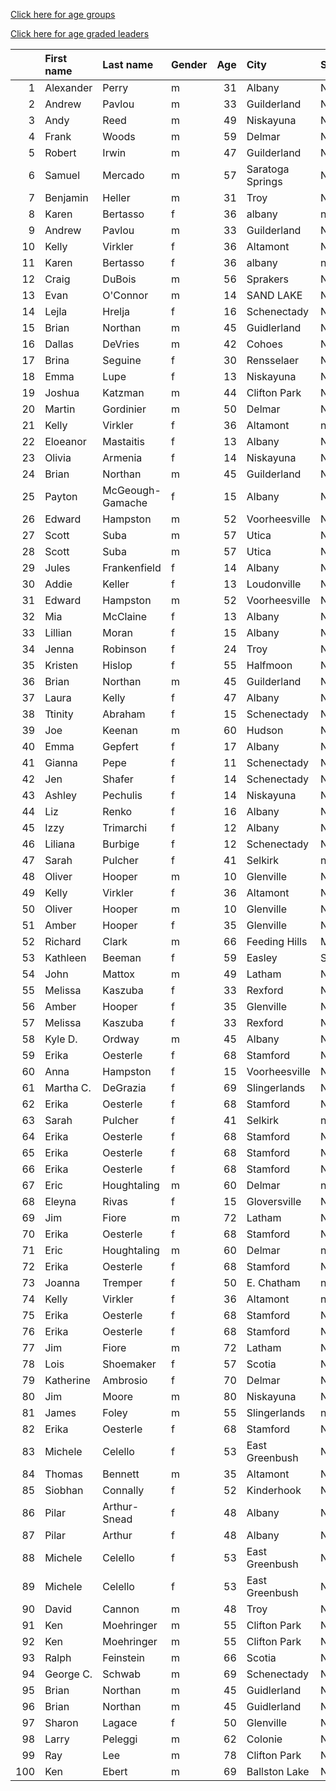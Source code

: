 [Click here for age groups](https://bnorthan.github.io/VirtualColonieMile/age)  

[Click here for age graded leaders](https://bnorthan.github.io/VirtualColonieMile/agegrade)  

|     | First name   | Last name        | Gender   |   Age | City             | State         | Time     | Member   |   age_grade |
|----:|:-------------|:-----------------|:---------|------:|:-----------------|:--------------|:---------|:---------|------------:|
|   1 | Alexander    | Perry            | m        |    31 | Albany           | NY            | 5:14     | Yes      |    0.724586 |
|   2 | Andrew       | Pavlou           | m        |    33 | Guilderland      | NY            | 5:25     | No       |    0.704123 |
|   3 | Andy         | Reed             | m        |    49 | Niskayuna        | NY            | 5:29     | Yes      |    0.776717 |
|   4 | Frank        | Woods            | m        |    59 | Delmar           | NY            | 5:29     | No       |    0.842188 |
|   5 | Robert       | Irwin            | m        |    47 | Guilderland      | NY            | 5:38     | Yes      |    0.744497 |
|   6 | Samuel       | Mercado          | m        |    57 | Saratoga Springs | New York      | 5:39     | Yes      |    0.803894 |
|   7 | Benjamin     | Heller           | m        |    31 | Troy             | New York      | 5:41     | Yes      |    0.667214 |
|   8 | Karen        | Bertasso         | f        |    36 | albany           | nan           | 5:44     | Yes      |    0.7425   |
|   9 | Andrew       | Pavlou           | m        |    33 | Guilderland      | NY            | 5:46     | No       |    0.661387 |
|  10 | Kelly        | Virkler          | f        |    36 | Altamont         | NY            | 5:49     | Yes      |    0.731862 |
|  11 | Karen        | Bertasso         | f        |    36 | albany           | nan           | 5:49     | Yes      |    0.731862 |
|  12 | Craig        | DuBois           | m        |    56 | Sprakers         | NY            | 5:56     | Yes      |    0.759101 |
|  13 | Evan         | O'Connor         | m        |    14 | SAND LAKE        | New York      | 5:57.11  | No       |    0.670588 |
|  14 | Lejla        | Hrelja           | f        |    16 | Schenectady      | NY            | 5:57.1   | No       |    0.732101 |
|  15 | Brian        | Northan          | m        |    45 | Guidlerland      | NY            | 6:00     | Yes      |    0.6885   |
|  16 | Dallas       | DeVries          | m        |    42 | Cohoes           | NY            | 6:00     | Yes      |    0.673333 |
|  17 | Brina        | Seguine          | f        |    30 | Rensselaer       | New York      | 6:05     | Yes      |    0.693205 |
|  18 | Emma         | Lupe             | f        |    13 | Niskayuna        | NY            | 6:05.9   | No       |    0.755671 |
|  19 | Joshua       | Katzman          | m        |    44 | Clifton Park     | NY            | 6:06.9   | Yes      |    0.672131 |
|  20 | Martin       | Gordinier        | m        |    50 | Delmar           | NY            | 6:06     | Yes      |    0.70377  |
|  21 | Kelly        | Virkler          | f        |    36 | Altamont         | nan           | 6:08     | Yes      |    0.694076 |
|  22 | Eloeanor     | Mastaitis        | f        |    13 | Albany           | New York      | 6:11.1   | No       |    0.74345  |
|  23 | Olivia       | Armenia          | f        |    14 | Niskayuna        | NY            | 6:15.1   | No       |    0.72128  |
|  24 | Brian        | Northan          | m        |    45 | Guilderland      | NY            | 6:15     | Yes      |    0.66096  |
|  25 | Payton       | McGeough-Gamache | f        |    15 | Albany           | New York      | 6:16.3   | No       |    0.706755 |
|  26 | Edward       | Hampston         | m        |    52 | Voorheesville    | NY            | 6:19     | Yes      |    0.690396 |
|  27 | Scott        | Suba             | m        |    57 | Utica            | NY            | 6:20     | Yes      |    0.717158 |
|  28 | Scott        | Suba             | m        |    57 | Utica            | NY            | 6:25     | Yes      |    0.707844 |
|  29 | Jules        | Frankenfield     | f        |    14 | Albany           | New York      | 6:26.6   | No       |    0.700725 |
|  30 | Addie        | Keller           | f        |    13 | Loudonville      | New Uork      | 6:28.4   | No       |    0.710876 |
|  31 | Edward       | Hampston         | m        |    52 | Voorheesville    | NY            | 6:29     | Yes      |    0.672648 |
|  32 | Mia          | McClaine         | f        |    13 | Albany           | New York      | 6:34.0   | No       |    0.700051 |
|  33 | Lillian      | Moran            | f        |    15 | Albany           | New York      | 6:36.9   | No       |    0.671061 |
|  34 | Jenna        | Robinson         | f        |    24 | Troy             | NY            | 6:37     | Yes      |    0.63733  |
|  35 | Kristen      | Hislop           | f        |    55 | Halfmoon         | NY            | 6:40.82  | Yes      |    0.7485   |
|  36 | Brian        | Northan          | m        |    45 | Guilderland      | NY            | 6:41     | Yes      |    0.618105 |
|  37 | Laura        | Kelly            | f        |    47 | Albany           | NU            | 6:43     | Yes      |    0.680546 |
|  38 | Ttinity      | Abraham          | f        |    15 | Schenectady      | New York      | 6:49.4   | No       |    0.649731 |
|  39 | Joe          | Keenan           | m        |    60 | Hudson           | NY            | 6:54     | Yes      |    0.674928 |
|  40 | Emma         | Gepfert          | f        |    17 | Albany           | New York      | 6:57.2   | No       |    0.616547 |
|  41 | Gianna       | Pepe             | f        |    11 | Schenectady      | NY            | 6:59.6   | No       |    0.68864  |
|  42 | Jen          | Shafer           | f        |    14 | Schenectady      | New York      | 6:59.9   | No       |    0.645537 |
|  43 | Ashley       | Pechulis         | f        |    14 | Niskayuna        | New York      | 6:59.8   | No       |    0.645537 |
|  44 | Liz          | Renko            | f        |    16 | Albany           | New York      | 7:00.4   | No       |    0.622286 |
|  45 | Izzy         | Trimarchi        | f        |    12 | Albany           | New York      | 7:01.1   | No       |    0.669406 |
|  46 | Liliana      | Burbige          | f        |    12 | Schenectady      | New York      | 7:04.3   | No       |    0.66467  |
|  47 | Sarah        | Pulcher          | f        |    41 | Selkirk          | nan           | 7:14     | Yes      |    0.60235  |
|  48 | Oliver       | Hooper           | m        |    10 | Glenville        | NY            | 7:15     | Yes      |    0.624    |
|  49 | Kelly        | Virkler          | f        |    36 | Altamont         | NY            | 7:17     | Yes      |    0.584485 |
|  50 | Oliver       | Hooper           | m        |    10 | Glenville        | Ny            | 7:25     | Yes      |    0.609978 |
|  51 | Amber        | Hooper           | f        |    35 | Glenville        | NY            | 7:26     | Yes      |    0.570942 |
|  52 | Richard      | Clark            | m        |    66 | Feeding Hills    | Massachusetts | 7:36.9   | Yes      |    0.645789 |
|  53 | Kathleen     | Beeman           | f        |    59 | Easley           | SC            | 7:48     | Yes      |    0.670513 |
|  54 | John         | Mattox           | m        |    49 | Latham           | NY            | 7:50     | Yes      |    0.543702 |
|  55 | Melissa      | Kaszuba          | f        |    33 | Rexford          | NY            | 7:51     | Yes      |    0.538344 |
|  56 | Amber        | Hooper           | f        |    35 | Glenville        | Ny            | 7:53     | Yes      |    0.538351 |
|  57 | Melissa      | Kaszuba          | f        |    33 | Rexford          | NY            | 7:53     | Yes      |    0.536068 |
|  58 | Kyle D.      | Ordway           | m        |    45 | Albany           | NY            | 7:56     | Yes      |    0.520714 |
|  59 | Erika        | Oesterle         | f        |    68 | Stamford         | NY            | 8:12     | Yes      |    0.715244 |
|  60 | Anna         | Hampston         | f        |    15 | Voorheesville    | NY            | 8:12     | No       |    0.540122 |
|  61 | Martha C.    | DeGrazia         | f        |    69 | Slingerlands     | New York      | 8:12     | Yes      |    0.725122 |
|  62 | Erika        | Oesterle         | f        |    68 | Stamford         | NY            | 8:14     | Yes      |    0.712348 |
|  63 | Sarah        | Pulcher          | f        |    41 | Selkirk          | nan           | 8:17     | Yes      |    0.525996 |
|  64 | Erika        | Oesterle         | f        |    68 | Stamford         | NY            | 8:18     | Yes      |    0.706627 |
|  65 | Erika        | Oesterle         | f        |    68 | Stamford         | NY            | 8:19     | Yes      |    0.70521  |
|  66 | Erika        | Oesterle         | f        |    68 | Stamford         | NY            | 8:20     | Yes      |    0.7038   |
|  67 | Eric         | Houghtaling      | m        |    60 | Delmar           | nan           | 8:23     | Yes      |    0.555507 |
|  68 | Eleyna       | Rivas            | f        |    15 | Gloversville     | New York      | 8:28     | No       |    0.52311  |
|  69 | Jim          | Fiore            | m        |    72 | Latham           | NY            | 8:30     | Yes      |    0.616588 |
|  70 | Erika        | Oesterle         | f        |    68 | Stamford         | NY            | 8:31     | Yes      |    0.68865  |
|  71 | Eric         | Houghtaling      | m        |    60 | Delmar           | nan           | 8:31     | Yes      |    0.54681  |
|  72 | Erika        | Oesterle         | f        |    68 | Stamford         | NY            | 8:34     | Yes      |    0.68463  |
|  73 | Joanna       | Tremper          | f        |    50 | E. Chatham       | nan           | 8:36     | Yes      |    0.548605 |
|  74 | Kelly        | Virkler          | f        |    36 | Altamont         | nan           | 8:36     | Yes      |    0.495    |
|  75 | Erika        | Oesterle         | f        |    68 | Stamford         | NY            | 8:38     | Yes      |    0.679344 |
|  76 | Erika        | Oesterle         | f        |    68 | Stamford         | NY            | 8:44     | Yes      |    0.671565 |
|  77 | Jim          | Fiore            | m        |    72 | Latham           | NY            | 8:49     | Yes      |    0.594442 |
|  78 | Lois         | Shoemaker        | f        |    57 | Scotia           | NY            | 8:56     | Yes      |    0.571679 |
|  79 | Katherine    | Ambrosio         | f        |    70 | Delmar           | New York      | 9:00     | Yes      |    0.669778 |
|  80 | Jim          | Moore            | m        |    80 | Niskayuna        | NY            | 9:02     | Yes      |    0.672509 |
|  81 | James        | Foley            | m        |    55 | Slingerlands     | nan           | 9:19     | Yes      |    0.479571 |
|  82 | Erika        | Oesterle         | f        |    68 | Stamford         | NY            | 9:19     | Yes      |    0.629517 |
|  83 | Michele      | Celello          | f        |    53 | East Greenbush   | NY            | 9:20     | Yes      |    0.522643 |
|  84 | Thomas       | Bennett          | m        |    35 | Altamont         | NY            | 9:24     | Yes      |    0.409362 |
|  85 | Siobhan      | Connally         | f        |    52 | Kinderhook       | NY            | 9:24     | Yes      |    0.513085 |
|  86 | Pilar        | Arthur-Snead     | f        |    48 | Albany           | New York      | 9:31     | Yes      |    0.485254 |
|  87 | Pilar        | Arthur           | f        |    48 | Albany           | NY            | 9:41     | Yes      |    0.476902 |
|  88 | Michele      | Celello          | f        |    53 | East Greenbush   | NY            | 9:50     | Yes      |    0.496068 |
|  89 | Michele      | Celello          | f        |    53 | East Greenbush   | NY            | 9:55     | Yes      |    0.491899 |
|  90 | David        | Cannon           | m        |    48 | Troy             | New York      | 10:07    | Yes      |    0.417825 |
|  91 | Ken          | Moehringer       | m        |    55 | Clifton Park     | NY            | 10:21    | No       |    0.431691 |
|  92 | Ken          | Moehringer       | m        |    55 | Clifton Park     | New York      | 10:21    | Yes      |    0.431691 |
|  93 | Ralph        | Feinstein        | m        |    66 | Scotia           | NY            | 10:26    | Yes      |    0.470415 |
|  94 | George C.    | Schwab           | m        |    69 | Schenectady      | NY            | 10:27    | Yes      |    0.483349 |
|  95 | Brian        | Northan          | m        |    45 | Guidlerland      | NY            | 10:44    | Yes      |    0.384876 |
|  96 | Brian        | Northan          | m        |    45 | Guidlerland      | NY            | 11:34    | Yes      |    0.357147 |
|  97 | Sharon       | Lagace           | f        |    50 | Glenville        | NY            | 12:00    | Yes      |    0.393167 |
|  98 | Larry        | Peleggi          | m        |    62 | Colonie          | New York      | 13.48.57 | Yes      |    0.364462 |
|  99 | Ray          | Lee              | m        |    78 | Clifton Park     | NY            | 13:09    | Yes      |    0.441825 |
| 100 | Ken          | Ebert            | m        |    69 | Ballston Lake    | NY            | 13:39    | Yes      |    0.370037 |
